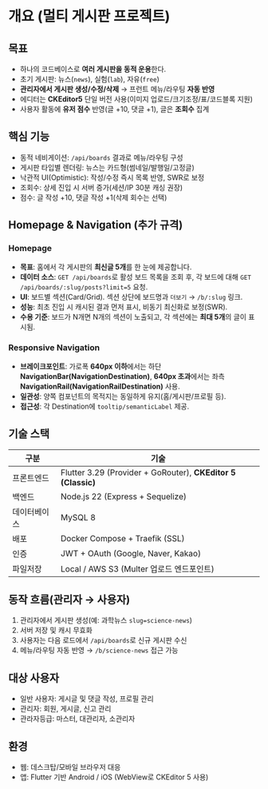 # 개요 (멀티 게시판 프로젝트)

## 목표
- 하나의 코드베이스로 **여러 게시판을 동적 운용**한다.
- 초기 게시판: 뉴스(`news`), 실험(`lab`), 자유(`free`)
- **관리자에서 게시판 생성/수정/삭제** → 프런트 메뉴/라우팅 **자동 반영**
- 에디터는 **CKEditor5** 단일 버전 사용(이미지 업로드/크기조정/표/코드블록 지원)
- 사용자 활동에 **유저 점수** 반영(글 +10, 댓글 +1), 글은 **조회수** 집계

## 핵심 기능
- 동적 네비게이션: `/api/boards` 결과로 메뉴/라우팅 구성
- 게시판 타입별 렌더링: 뉴스는 카드형(썸네일/발행일/고정글)
- 낙관적 UI(Optimistic): 작성/수정 즉시 목록 반영, SWR로 보정
- 조회수: 상세 진입 시 서버 증가(세션/IP 30분 캐싱 권장)
- 점수: 글 작성 +10, 댓글 작성 +1(삭제 회수는 선택)

## Homepage & Navigation (추가 규격)

### Homepage
- **목표**: 홈에서 각 게시판의 **최신글 5개**를 한 눈에 제공합니다.
- **데이터 소스**: `GET /api/boards`로 활성 보드 목록을 조회 후,
  각 보드에 대해 `GET /api/boards/:slug/posts?limit=5` 요청.
- **UI**: 보드별 섹션(Card/Grid). 섹션 상단에 보드명과 `더보기` → `/b/:slug` 링크.
- **성능**: 최초 진입 시 캐시된 결과 먼저 표시, 비동기 최신화로 보정(SWR).
- **수용 기준**: 보드가 N개면 N개의 섹션이 노출되고, 각 섹션에는 **최대 5개**의 글이 표시됨.

### Responsive Navigation
- **브레이크포인트**: 가로폭 **640px 이하**에서는 하단 **NavigationBar(NavigationDestination)**,
  **640px 초과**에서는 좌측 **NavigationRail(NavigationRailDestination)** 사용.
- **일관성**: 양쪽 컴포넌트의 목적지는 동일하게 유지(홈/게시판/프로필 등).
- **접근성**: 각 Destination에 `tooltip/semanticLabel` 제공.


## 기술 스택
| 구분 | 기술 |
|------|------|
| 프론트엔드 | Flutter 3.29 (Provider + GoRouter), **CKEditor 5 (Classic)** |
| 백엔드 | Node.js 22 (Express + Sequelize) |
| 데이터베이스 | MySQL 8 |
| 배포 | Docker Compose + Traefik (SSL) |
| 인증 | JWT + OAuth (Google, Naver, Kakao) |
| 파일저장 | Local / AWS S3 (Multer 업로드 엔드포인트) |

## 동작 흐름(관리자 → 사용자)
1) 관리자에서 게시판 생성(예: 과학뉴스 `slug=science-news`)
2) 서버 저장 및 캐시 무효화
3) 사용자는 다음 로드에서 `/api/boards`로 신규 게시판 수신
4) 메뉴/라우팅 자동 반영 → `/b/science-news` 접근 가능

## 대상 사용자
- 일반 사용자: 게시글 및 댓글 작성, 프로필 관리
- 관리자: 회원, 게시글, 신고 관리
- 관라자등급: 마스터, 대관리자, 소관리자 

## 환경
- 웹: 데스크탑/모바일 브라우저 대응
- 앱: Flutter 기반 Android / iOS (WebView로 CKEditor 5 사용)
